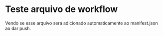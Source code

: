 # Teste arquivo de workflow
Vendo se esse arquivo será adicionado automaticamente ao manifest.json ao dar push.
